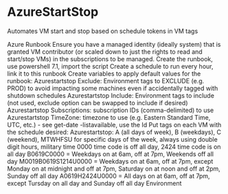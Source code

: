 # AzureStartStop
Automates VM start and stop based on schedule tokens in VM tags

Azure Runbook
Ensure you have a managed identity (ideally system) that is granted VM contributor (or scaled down to just the rights to read and start/stop VMs)
in the subscriptions to be managed.
Create the runbook, use powershell 7.1, import the script
Create a schedule to run every hour, link it to this runbook
Create variables to apply default values for the runbook: 
  Azurestartstop Exclude: Environment tags to EXCLUDE (e.g. PROD) to avoid impacting some machines even if accidentally tagged with shutdown schedules
  Azurestartstop Include: Environment tags to include (not used, exclude option can be swapped to include if desired)
  Azurestartstop Subscriptions: subscription IDs (comma-delimited) to use
  Azurestartstop TimeZone: timezone to use (e.g. Eastern Standard Time, UTC, etc.) - see get-date -listavailable, use the Id
Put tags on each VM with the schedule desired:
  Azurestartstop: <DAY><STARTHOUR><STOPHOUR>
    A (all days of week), B (weekdays), C (weekend), MTWHFSU for specific days of the week, always using double digit hours, military time
    0000 time code is off all day, 2424 time code is on all day
      B0619C0000 = Weekdays on at 6am, off at 7pm, Weekends off all day
      M0019B0619S1214U0000 = Weekdays on at 6am, off at 7pm, except Monday on at midnight and off at 7pm, Saturday on at noon and off at 2pm, Sunday off all day
      A0619H2424U0000 = All days on at 6am, off at 7pm, except Tursday on all day and Sunday off all day
  Environment
